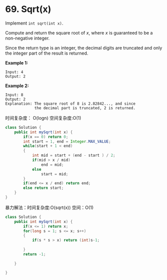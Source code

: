 # 69. Sqrt\(x\)



Implement `int sqrt(int x)`.

Compute and return the square root of _x_, where _x_ is guaranteed to be a non-negative integer.

Since the return type is an integer, the decimal digits are truncated and only the integer part of the result is returned.

**Example 1:**

```text
Input: 4
Output: 2
```

**Example 2:**

```text
Input: 8
Output: 2
Explanation: The square root of 8 is 2.82842..., and since 
             the decimal part is truncated, 2 is returned.
```

时间复杂度： O\(logn\) 空间复杂度:O\(1\)

```java
class Solution {
    public int mySqrt(int x) {
        if(x == 0) return 0;
        int start = 1, end = Integer.MAX_VALUE;
        while(start + 1 < end)
        {
            int mid = start + (end - start ) / 2;
            if(mid > x / mid)
                end = mid;
            else
                start = mid;
        }
        if(end <= x / end) return end;
        else return start;
    }
}
```

暴力解法：时间复杂度:O\(sqrt\(x\)\) 空间：O\(1\)

```java
class Solution {
    public int mySqrt(int x) {
        if(x <= 1) return x;
        for(long s = 1; s <= x; s++)
        {
            if(s * s > x) return (int)s-1;
            
        }
        return -1;
        
    }
        
}
```


